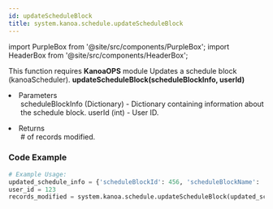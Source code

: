 ```yaml
---
id: updateScheduleBlock
title: system.kanoa.schedule.updateScheduleBlock
---
```


import PurpleBox from '@site/src/components/PurpleBox';
import HeaderBox from '@site/src/components/HeaderBox';

<PurpleBox>This function requires <b>KanoaOPS</b> module</PurpleBox>
<HeaderBox header="Description">Updates a schedule block (kanoaScheduler).</HeaderBox>
<HeaderBox header="Syntax">
    <b>updateScheduleBlock(scheduleBlockInfo, userId)</b>
    <li>Parameters <br />
        <ul>
            scheduleBlockInfo (Dictionary) - Dictionary containing information about the schedule block.
            userId (int) - User ID.
        </ul>
    </li>
    <li>Returns <br />
        <ul># of records modified.</ul>
    </li>
</HeaderBox>

### Code Example

```python
# Example Usage:
updated_schedule_info = {'scheduleBlockId': 456, 'scheduleBlockName': 'Updated Maintenance', 'assetId': 2, 'itemId': None, 'workOrderId': None, 'scheduledQty': None, 'modeId': 4, 'startDate': ..., 'endDate': ..., 'notes': 'Updated Maintenance notes', 'rruleStr': '...', 'color': '00FF00'}
user_id = 123
records_modified = system.kanoa.schedule.updateScheduleBlock(updated_schedule_info, user_id)

